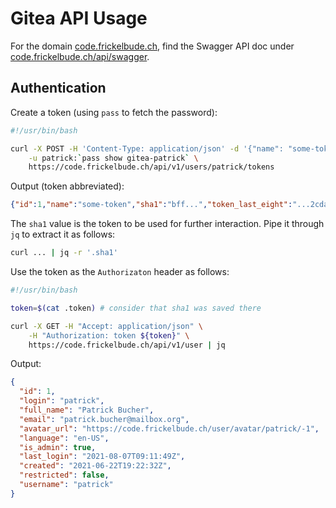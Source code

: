 # Gitea API Usage

For the domain [code.frickelbude.ch](https://code.frickelbude.ch/), find the
Swagger API doc under
[code.frickelbude.ch/api/swagger](https://code.frickelbude.ch/api/swagger).

## Authentication

Create a token (using `pass` to fetch the password):

```bash
#!/usr/bin/bash

curl -X POST -H 'Content-Type: application/json' -d '{"name": "some-token"}' \
    -u patrick:`pass show gitea-patrick` \
    https://code.frickelbude.ch/api/v1/users/patrick/tokens
```

Output (token abbreviated):

```json
{"id":1,"name":"some-token","sha1":"bff...","token_last_eight":"...2cda"}
```

The `sha1` value is the token to be used for further interaction. Pipe it
through `jq` to extract it as follows:

```bash
curl ... | jq -r '.sha1'
```

Use the token as the `Authorizaton` header as follows:

```bash
#!/usr/bin/bash

token=$(cat .token) # consider that sha1 was saved there

curl -X GET -H "Accept: application/json" \
    -H "Authorization: token ${token}" \
    https://code.frickelbude.ch/api/v1/user | jq
```

Output:

```json
{
  "id": 1,
  "login": "patrick",
  "full_name": "Patrick Bucher",
  "email": "patrick.bucher@mailbox.org",
  "avatar_url": "https://code.frickelbude.ch/user/avatar/patrick/-1",
  "language": "en-US",
  "is_admin": true,
  "last_login": "2021-08-07T09:11:49Z",
  "created": "2021-06-22T19:22:32Z",
  "restricted": false,
  "username": "patrick"
}
```
